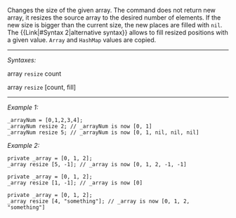 Changes the size of the given array. The command does not return new array, it resizes the source array to the desired number of elements.
If the new size is bigger than the current size, the new places are filled with `nil`. The {{Link|#Syntax 2|alternative syntax}} allows to fill resized positions with a given value. `Array` and `HashMap` values are copied.


---
*Syntaxes:*

array `resize` count

array `resize` [count, fill]

---
*Example 1:*

```sqf
_arrayNum = [0,1,2,3,4];
_arrayNum resize 2; // _arrayNum is now [0, 1]
_arrayNum resize 5; // _arrayNum is now [0, 1, nil, nil, nil]
```

*Example 2:*

```sqf
private _array = [0, 1, 2];
_array resize [5, -1]; // _array is now [0, 1, 2, -1, -1]

private _array = [0, 1, 2];
_array resize [1, -1]; // _array is now [0]

private _array = [0, 1, 2];
_array resize [4, "something"]; // _array is now [0, 1, 2, "something"]
```